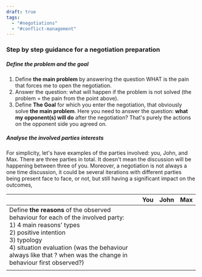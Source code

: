 ```yaml
---
draft: true
tags:
  - "#negotiations"
  - "#conflict-management"
---
```

### Step by step guidance for a negotiation preparation

##### Define the problem and the goal
1. Define **the main problem** by answering the question WHAT is the pain that forces me to open the negotiation.
2. Answer the question: what will happen if the problem is not solved (the problem = the pain from the point above).
3. Define **The Goal** for which you enter the negotiation, that obviously solve **the main problem**. Here you need to answer the question: **what my opponent(s) will do** after the negotiation? That's purely the actions on the opponent side you agreed on.
##### Analyse the involved parties interests
For simplicity, let's have examples of the parties involved: you, John, and Max. There are three parties in total. It doesn't mean the discussion will be happening between three of you. Moreover, a negotiation is not always a one time discussion, it could be several iterations with different parties being present face to face, or not, but still having a significant impact on the outcomes,


|                                                                                                                                                                                                                                                                          | You | John | Max |
| ------------------------------------------------------------------------------------------------------------------------------------------------------------------------------------------------------------------------------------------------------------------------ | --- | ---- | --- |
| Define **the reasons** of the observed behaviour for each of the involved party: <br>1) 4 main reasons' types<br>2) positive intention<br>3) typology<br>4) situation evaluation (was the behaviour always like that ? when was the change in behaviour first observed?) |     |      |     |
|                                                                                                                                                                                                                                                                          |     |      |     |

